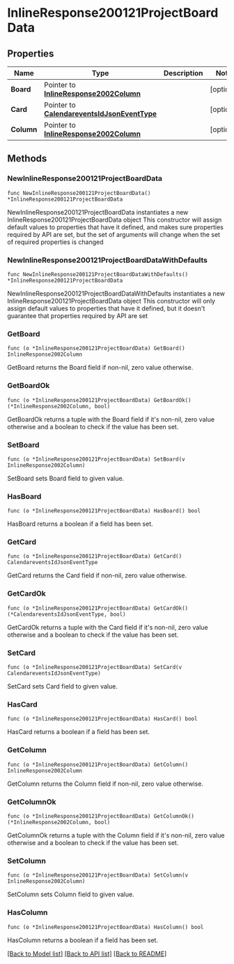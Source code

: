 # InlineResponse200121ProjectBoardData

## Properties

Name | Type | Description | Notes
------------ | ------------- | ------------- | -------------
**Board** | Pointer to [**InlineResponse2002Column**](InlineResponse2002Column.md) |  | [optional] 
**Card** | Pointer to [**CalendareventsIdJsonEventType**](CalendareventsIdJsonEventType.md) |  | [optional] 
**Column** | Pointer to [**InlineResponse2002Column**](InlineResponse2002Column.md) |  | [optional] 

## Methods

### NewInlineResponse200121ProjectBoardData

`func NewInlineResponse200121ProjectBoardData() *InlineResponse200121ProjectBoardData`

NewInlineResponse200121ProjectBoardData instantiates a new InlineResponse200121ProjectBoardData object
This constructor will assign default values to properties that have it defined,
and makes sure properties required by API are set, but the set of arguments
will change when the set of required properties is changed

### NewInlineResponse200121ProjectBoardDataWithDefaults

`func NewInlineResponse200121ProjectBoardDataWithDefaults() *InlineResponse200121ProjectBoardData`

NewInlineResponse200121ProjectBoardDataWithDefaults instantiates a new InlineResponse200121ProjectBoardData object
This constructor will only assign default values to properties that have it defined,
but it doesn't guarantee that properties required by API are set

### GetBoard

`func (o *InlineResponse200121ProjectBoardData) GetBoard() InlineResponse2002Column`

GetBoard returns the Board field if non-nil, zero value otherwise.

### GetBoardOk

`func (o *InlineResponse200121ProjectBoardData) GetBoardOk() (*InlineResponse2002Column, bool)`

GetBoardOk returns a tuple with the Board field if it's non-nil, zero value otherwise
and a boolean to check if the value has been set.

### SetBoard

`func (o *InlineResponse200121ProjectBoardData) SetBoard(v InlineResponse2002Column)`

SetBoard sets Board field to given value.

### HasBoard

`func (o *InlineResponse200121ProjectBoardData) HasBoard() bool`

HasBoard returns a boolean if a field has been set.

### GetCard

`func (o *InlineResponse200121ProjectBoardData) GetCard() CalendareventsIdJsonEventType`

GetCard returns the Card field if non-nil, zero value otherwise.

### GetCardOk

`func (o *InlineResponse200121ProjectBoardData) GetCardOk() (*CalendareventsIdJsonEventType, bool)`

GetCardOk returns a tuple with the Card field if it's non-nil, zero value otherwise
and a boolean to check if the value has been set.

### SetCard

`func (o *InlineResponse200121ProjectBoardData) SetCard(v CalendareventsIdJsonEventType)`

SetCard sets Card field to given value.

### HasCard

`func (o *InlineResponse200121ProjectBoardData) HasCard() bool`

HasCard returns a boolean if a field has been set.

### GetColumn

`func (o *InlineResponse200121ProjectBoardData) GetColumn() InlineResponse2002Column`

GetColumn returns the Column field if non-nil, zero value otherwise.

### GetColumnOk

`func (o *InlineResponse200121ProjectBoardData) GetColumnOk() (*InlineResponse2002Column, bool)`

GetColumnOk returns a tuple with the Column field if it's non-nil, zero value otherwise
and a boolean to check if the value has been set.

### SetColumn

`func (o *InlineResponse200121ProjectBoardData) SetColumn(v InlineResponse2002Column)`

SetColumn sets Column field to given value.

### HasColumn

`func (o *InlineResponse200121ProjectBoardData) HasColumn() bool`

HasColumn returns a boolean if a field has been set.


[[Back to Model list]](../README.md#documentation-for-models) [[Back to API list]](../README.md#documentation-for-api-endpoints) [[Back to README]](../README.md)


